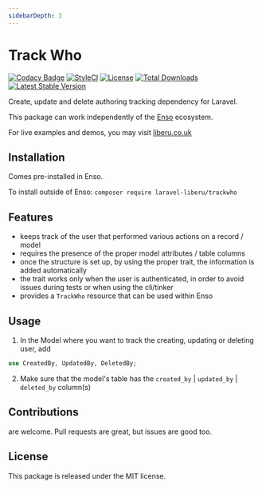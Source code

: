 ```yaml
---
sidebarDepth: 3
---
```


# Track Who

[![Codacy Badge](https://api.codacy.com/project/badge/Grade/c2848e5734e44faab61fb3391a91a11e)](https://www.codacy.com/app/laravel-liberu/track-who?utm_source=github.com&amp;utm_medium=referral&amp;utm_content=laravel-liberu/track-who&amp;utm_campaign=Badge_Grade)
[![StyleCI](https://github.styleci.io/repos/85499255/shield?branch=master)](https://github.styleci.io/repos/85499255)
[![License](https://poser.pugx.org/laravel-liberu/track-who/license)](https://packagist.org/packages/laravel-liberu/track-who)
[![Total Downloads](https://poser.pugx.org/laravel-liberu/track-who/downloads)](https://packagist.org/packages/laravel-liberu/track-who)
[![Latest Stable Version](https://poser.pugx.org/laravel-liberu/track-who/version)](https://packagist.org/packages/laravel-liberu/track-who)

Create, update and delete authoring tracking dependency for Laravel.

This package can work independently of the [Enso](https://github.com/laravel-liberu/Enso) ecosystem.

For live examples and demos, you may visit [liberu.co.uk](https://www.liberu.co.uk)

## Installation

Comes pre-installed in Enso. 

To install outside of Enso: `composer require laravel-liberu/trackwho`

## Features

- keeps track of the user that performed various actions on a record / model
- requires the presence of the proper model attributes / table columns
- once the structure is set up, by using the proper trait, the information is added automatically
- the trait works only when the user is authenticated, in order to avoid issues during tests or when using the cli/tinker
- provides a `TrackWho` resource that can be used within Enso

## Usage

1. In the Model where you want to track the creating, updating or deleting user, add

```php
use CreatedBy, UpdatedBy, DeletedBy;
```

2. Make sure that the model's table has the `created_by` | `updated_by` | `deleted_by` column(s)

## Contributions

are welcome. Pull requests are great, but issues are good too.

## License

This package is released under the MIT license.

